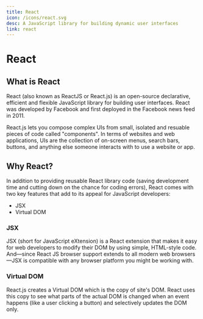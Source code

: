 ```yaml
---
title: React
icon: /icons/react.svg
desc: A JavaScript library for building dynamic user interfaces
link: react
---
```


# React

## What is React
React (also known as ReactJS or React.js) is an open-source declarative, efficient and flexible JavaScript library for building user interfaces. React was developed by Facebook and first deployed in the Facebook news feed in 2011. 

React.js lets you compose complex UIs from small, isolated and resuable pieces of code called "components". In terms of websites and web applications, UIs are the collection of on-screen menus, search bars, buttons, and anything else someone interacts with to use a website or app. 

## Why React?

In addition to providing reusable React library code (saving development time and cutting down on the chance for coding errors), React comes with two key features that add to its appeal for JavaScript developers:
* JSX
* Virtual DOM

### JSX
JSX (short for JavaScript eXtension) is a React extension that makes it easy for web developers to modify their DOM by using simple, HTML-style code. And—since React JS browser support extends to all modern web browsers—JSX is compatible with any browser platform you might be working with.

### Virtual DOM
React.js creates a Virtual DOM which is the copy of site's DOM. React uses this copy to see what parts of the actual DOM is changed when an event happens (like a user clicking a button) and selectively updates the DOM only.

<!-- <LevelWithButton :image-right=false link="https://skillcrush.com/blog/what-is-react-js/#dom" desc="Find more about React and their benefits!" image="https://mk0skillcrush9jajt6o.kinstacdn.com/wp-content/themes/skillcrush-corgi/img/retina-icons/Skillcrush_Logo@2x.png" button="Click here!" />

### Companies using React
<ImagesGridHorizontal :images="
[{src:'https://cdn3.iconfinder.com/data/icons/capsocial-round/500/facebook-512.png', width:'95px', height:'100px'}, 
{src:'https://miro.medium.com/max/3150/1*ty4NvNrGg4ReETxqU2N3Og.png', width:'130px', height:'100px'},
{src:'https://image.flaticon.com/icons/svg/1383/1383269.svg', width:'100px', height:'100px'}, 
{src:'https://image.flaticon.com/icons/png/512/37/37150.png', width:'100px', height:'100px'}, 
{src:'https://i.pcmag.com/imagery/reviews/01eqrJlwTzs4ACRmWo01fCt-9.fit_scale.size_1028x578.v_1569483324.jpg', width:'125px', height:'100px'}, 
{src:'https://pngimg.com/uploads/microsoft/microsoft_PNG18.png', width:'95px', height:'100px'},
]" />

### React is Awesome
<div style="padding:56.25% 0 0 0;position:relative;">
    <iframe width="443" height="240" src="https://www.youtube.com/embed/SH2tck0pHWI" frameborder="0" allow="accelerometer; autoplay; encrypted-media; gyroscope; picture-in-picture" style="position:absolute;top:0;left:0;width:100%;height:100%;" allowfullscreen></iframe>
</div>

## Roadmap
<LevelWithButton desc="A community-created roadmap for Reactjs." image="https://rwieruch-public.sfo2.cdn.digitaloceanspaces.com/road-to-react/cover.png" link="https://www.roadtoreact.com" button="Check it out!" />

## Getting Started

### Introduction to Reactjs
<LevelWithButton :image-right=false image="/images/reactCourse.png" link="https://www.youtube.com/playlist?list=PL55RiY5tL51oyA8euSROLjMFZbXaV7skS" button="Start Learning!" desc="In this series of videos, you will be introduced fundamental concepts of React as you build a small project."></LevelWithButton>

### Reactjs in-depth course
<LevelWithButton image="https://scrimba.com/static/art/castcover.png" link="https://scrimba.com/course/glearnreact" button="Go to Tutorial!" desc="This in-depth course allows you to learn React in an interactive way at Scrimba"></LevelWithButton>

## Cheat Sheet

Cheat sheets save you time and energy by giving you essential syntax at your fingertips.

<iframe src="https://ihatetomatoes.net/wp-content/uploads/2017/01/react-cheat-sheet.pdf" width="700" height="550"></iframe>

## Essential syntax
<LevelWithButton image="https://assets.devhints.io/previews/react.jpg?t=20200403231925" link="https://devhints.io/react" button="Read Docs" desc="Essential Syntaxs for React from devhints.io"></LevelWithButton>

## VS Code Extensions
### glean
<LevelWithButton desc="This extension provides refactoring tools for your React codebase" image="https://wix.gallerycdn.vsassets.io/extensions/wix/glean/4.21.1/1586120722660/Microsoft.VisualStudio.Services.Icons.Default" link="https://marketplace.visualstudio.com/items?itemName=wix.glean" button="Check it out!" />

### ES7 React/Redux/React-Native Snippets
<LevelWithButton :image-right=false desc="Simple extensions for React, Redux and Graphql in JS/TS with ES7 syntax" image="https://dsznajder.gallerycdn.vsassets.io/extensions/dsznajder/es7-react-js-snippets/2.7.1/1585251666137/Microsoft.VisualStudio.Services.Icons.Default" link="https://marketplace.visualstudio.com/items?itemName=dsznajder.es7-react-js-snippets" button="Check it out!" />

## Useful Resources
### Awesome resourses from the React ecosystem
<LevelWithButton desc="A collection of awesome things regarding the React ecosystem." image="https://github.com/sindresorhus/awesome/raw/master/media/logo.png" link="https://github.com/enaqx/awesome-react" button="Check it out!" />

### React Router
<LevelWithButton :image-right=false desc="The library provides declarative routing for React" button="Check it out!" image="https://camo.githubusercontent.com/f63754b8412368e820601967af6dea84312b925b/68747470733a2f2f7265616374747261696e696e672e636f6d2f72656163742d726f757465722f616e64726f69642d6368726f6d652d313434783134342e706e67" link="https://github.com/ReactTraining/react-router" />

### Using Google Maps in React
<LevelWithButton desc="This library provides React.js Google Maps integration component that yu can use in your app" image="https://miro.medium.com/max/3200/1*qXcjSfRj0C0ir2yMsYiRyw.jpeg" link="https://github.com/tomchentw/react-google-maps" button="Check it out!" />

### Official Documentation
<LevelWithButton :image-right=false image="https://upload.wikimedia.org/wikipedia/commons/a/a7/React-icon.svg" link="https://reactjs.org/" button="Read Docs" desc="The official Reactjs documentation can help you understand important concepts and refer to the API"></LevelWithButton>

### Official GitHub
<LevelWithButton image="/icons/github.svg" link="https://github.com/facebook/react" button="Check it out!" desc="The official Reactjs github repository for you to check out new updates and also contribute to repository in the future."></LevelWithButton>

## Further Steps
We at the Hacklab believe in learning by doing. So here are some ideas for a few projects that you can work on to hone your skills.

### Create a simple application

#### Todo App
<Level desc="This is a simple Todo App that lets a user create, read, update and delete to-do tasks. In the application user can also categories the tasks as shown in the image" image="https://miro.medium.com/max/2848/1*bubW56HD3dK44Uj2Jvs-UA.png"></Level>

#### SnapShot
<Level desc="This application searches and displays the pictures that the user searches for." image="https://github.com/Yog9/SnapShot/raw/master/snapscout.png"></Level>

#### Giphy Clone
<Level desc="Create a single page web application which uses a search input and Giphy’s API to display gifs on a page." image="https://miro.medium.com/max/1000/1*B_Ny6pA3KiFfl_9EhZfziQ.png"></Level>

### Try some interview questions
<LevelWithButton :image-right=false desc="13 Essential React Interview Questions to try out" image="https://media-exp1.licdn.com/dms/image/C560BAQEJlZg66jWL4w/company-logo_200_200/0?e=2159024400&v=beta&t=wezZWtcLiFf4WisIPTFrpeNPo6ERqeQ6bXIJ7bhOkdk" link="https://www.toptal.com/react/interview-questions" button="Check it out!" />

### Learn React Native
<LevelWithButton :image-right=false desc="React Native allows you to create native apps for Android and iOS. Entend your knowledge to make mobile applications." image="https://www.mindinventory.com/blog/wp-content/uploads/2018/11/ios-android-development-using-react-native.png" button="Check it out!" link="/resources/react-native"></LevelWithButton>

### Create your own project
If you have a good application idea, and don't know where to start, Contact us at [Microsoft Teams](/microsoft-teams/) or meet us at room 2014 in UTM's Deerfield Hall building. -->
